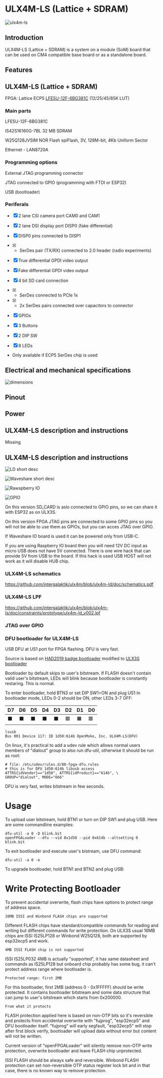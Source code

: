 <!--
SPDX-FileCopyrightText: 2016 2016 Goran Mahovlic, <goran.mahovlic@gmail.com> et al.

SPDX-License-Identifier: CERN-OHL-S-2.0
-->

# ULX4M-LS (Lattice + SDRAM)

![ulx4m-ls](../pic/ulx4m-ls.png)

## Introduction

ULX4M-LS (Lattice + SDRAM) is a system on a module (SoM) board that can be used on CM4 compatible base board or as a standalone board.

## Features

## ULX4M-LS (Lattice + SDRAM)

FPGA: Lattice ECP5 [LFE5U-12F-6BG381C](http://www.latticesemi.com/~/media/LatticeSemi/Documents/DataSheets/ECP5/FPGA-DS-02012.pdf?document_id=50461) (12/25/45/85K LUT)

### Main parts

LFE5U-12F-6BG381C

IS42S16160G-7BL 32 MB SDRAM 

W25Q128JVSIM NOR Flash spiFlash, 3V, 128M-bit, 4Kb Uniform Sector

Ethernet - LAN8720A

### Programming options

External JTAG programming connector

JTAG connected to GPIO (programming with FTDI or ESP32)

USB (bootloader)

### Periferals

- [x] 2 lane CSI camera port  CAM0 and CAM1

- [x] 2 lane DSI display port DISP0 (fake differential)

- [x] DISP0 pins connected to DISP1

- [x] * SerDes pair (TX/RX) connected to 2.0 header (radio experiments)

- [x] True differential GPDI video output

- [x] Fake differential GPDI video output

- [x] 4 bit SD card connection

- [x] * SerDes connected to PCIe 1x 

- [x] * 2x SerDes pairs connected over capacitors to connector

- [x] GPIOs

- [x] 3 Buttons

- [x] 2 DIP SW

- [x] 8 LEDs

* Only available if ECP5 SerDes chip is used


## Electrical and mechanical specifications

![dimensions](../pic/ulx4m-ld-dimensions.png)

## Pinout

## Power

## ULX4M-LS description and instructions

Missing

## ULX4M-LS description and instructions

![LD short desc](../pic/ulx4m-ls-short-desc.png)

![Waveshare short desc](../pic/Waveshare-ulx4m-ld-v2-explain.png)

![Rawspberry IO](../pic/ULX4M-LD-V2-raspberry_IO.jpg)

![GPIO](../pic/gpio.png)

On this version SD_CARD is aslo connected to GPIO pins, so we can share it with ESP32 as on ULX3S.

On this version FPGA JTAG pins are connected to some GPIO pins so you will not be able to use them as GPIOs, but you can acces JTAG over GPIO.

If Waveshare IO board is used it can be powered only from USB-C.

If you are using Raspberry IO board then you will need 12V DC input as micro USB does not have 5V connected.
There is one wire hack that can provide 5V from USB to the board.
If this hack is used USB HOST will not work as it will disable HUB chip.

### ULX4M-LS schematics

https://github.com/intergalaktik/ulx4m/blob/ulx4m-ld/doc/schematics.pdf

### ULX4M-LS LPF

https://github.com/intergalaktik/ulx4m/blob/ulx4m-ls/doc/constraints/prototype/ulx4m-ld_v002.lpf


### JTAG over GPIO

### DFU bootloader for ULX4M-LS

USB DFU at US1 port for FPGA flashing.
DFU is very fast.

Source is based on [HAD2019 badge bootloader](https://github.com/smunaut/had2019-playground)
modified to [ULX3S bootloader](https://github.com/emard/had2019-playground)

Bootloader by default skips to user's bitstream.
If FLASH doesn't contain valid user's bitstream, LEDs will blink
because bootloader is constantly restaring. This is normal.

To enter bootloader, hold BTN3 or set DIP SW1=ON and plug US1
In bootloader mode, LEDs 0-2 should be ON, other LEDs 3-7 OFF:

|   D7   |   D6   |   D5   |   D4   |   D3   |    D2   |    D1   |    D0   |
|--------|--------|--------|--------|--------|---------|---------|---------|
|&#x2b1b;|&#x2b1b;|&#x2b1b;|&#x2b1b;|&#x2b1b;|&#x1f7e9;|&#x1f7e7;|&#x1f7e5;|

    lsusb
    Bus 001 Device 117: ID 1d50:614b OpenMoko, Inc. ULX4M-LS(DFU)

On linux, it's practical to add a udev rule which allows normal users
members of "dialout" group to also run dfu-util,
otherwise it should be run as root:

    # file: /etc/udev/rules.d/80-fpga-dfu.rules
    # this is for DFU 1d50:614b libusb access
    ATTRS{idVendor}=="1d50", ATTRS{idProduct}=="614b", \
    GROUP="dialout", MODE="666"

DFU is very fast, writes bitstream in few seconds.

# Usage

To upload user bitstream, hold BTN1 or turn on DIP SW1 and plug
USB. Here are some commandline examples:

    dfu-util -a 0 -D blink.bit
    openFPGALoader --dfu --vid 0x1d50 --pid 0x614b --altsetting 0 blink.bit

To exit bootloader and execute user's bistream, use DFU command:

    dfu-util -a 0 -e

To upgrade bootloader, hold BTN1 and BTN2 and plug USB:

# Write Protecting Bootloader

To prevent accidental overwrite,
flash chips have options to
protect range of address space.

    16MB ISSI and Winbond FLASH chips are supported

Different FLASH chips have standard/compatible
commands for reading and writing but different
commands for write protection. On ULX3S usual
16MB chips are ISSI IS25LP128 or Winbond W25Q128,
both are supported by esp32ecp5 and work.

    4MB ISSI FLASH chip is not supported

ISSI IS25LP032 4MB is actually "supported",
it has same datasheet and commands as IS25LP128
but onboard chip probably has some bug, it can't
protect address range where bootloader is.

    Protected range: first 2MB

For this bootloader, first 2MB (address
0 - 0x1FFFFF) should be write protected.
It contains bootloader bitstream and some
data structure that can jump to user's
bitstream which starts from 0x200000.

    From what it protects

FLASH protection applied here is based on non-OTP
bits so it's reversible and protects from accidental
overwrite with "fujprog", "esp32ecp5" and
DFU bootloader itself. "fujprog" will early
segfault, "esp32ecp5" will stop after first
block verify, bootloader will upload data without
error but content will not be written.

Current version of "openFPGALoader" will silently
remove non-OTP write protection, overwrite bootloader and
leave FLASH chip unprotected. 

ISSI FLASH should be always safe and reversible.
Winbond FLASH protection can set non-reversible
OTP status register lock bit and in that case,
there is no known way to remove protection.
